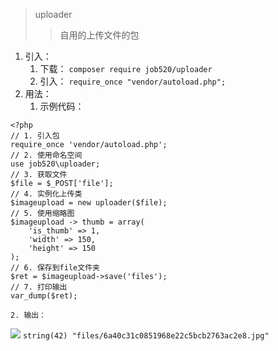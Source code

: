 > uploader
>> 自用的上传文件的包

1. 引入：
	1. 下载：
`
composer require job520/uploader
`
	2. 引入：
`
require_once "vendor/autoload.php";
`
2. 用法：
	1. 示例代码：
```
<?php
// 1. 引入包
require_once 'vendor/autoload.php';
// 2. 使用命名空间
use job520\uploader;
// 3. 获取文件
$file = $_POST['file'];
// 4. 实例化上传类
$imageupload = new uploader($file);
// 5. 使用缩略图
$imageupload -> thumb = array(
    'is_thumb' => 1,
    'width' => 150,
    'height' => 150
);
// 6. 保存到file文件夹
$ret = $imageupload->save('files');
// 7. 打印输出
var_dump($ret);
```

	2. 输出：
![](http://doc.job520.net/server/../Public/Uploads/2019-02-02/5c54950673295.png)
`
string(42) "files/6a40c31c0851968e22c5bcb2763ac2e8.jpg"
`
